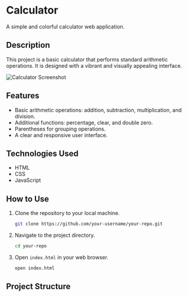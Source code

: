 # Calculator

A simple and colorful calculator web application.

## Description

This project is a basic calculator that performs standard arithmetic operations. It is designed with a vibrant and visually appealing interface.

![Calculator Screenshot](image.png)

## Features

- Basic arithmetic operations: addition, subtraction, multiplication, and division.
- Additional functions: percentage, clear, and double zero.
- Parentheses for grouping operations.
- A clear and responsive user interface.

## Technologies Used

- HTML
- CSS
- JavaScript

## How to Use

1. Clone the repository to your local machine.
    ```bash
    git clone https://github.com/your-username/your-repo.git
    ```
2. Navigate to the project directory.
    ```bash
    cd your-repo
    ```
3. Open `index.html` in your web browser.
    ```bash
    open index.html
    ```

## Project Structure

